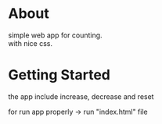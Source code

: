# About

simple web app for counting.<br> with nice css.


# Getting Started
the app include increase, decrease and reset<br>

for run app properly -> run "index.html" file
